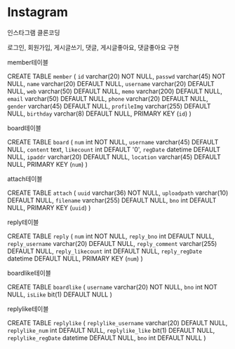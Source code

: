 # Instagram
인스타그램 클론코딩

로그인, 회원가입, 게시글쓰기, 댓글, 게시글좋아요, 댓글좋아요 구현


member테이블

CREATE TABLE `member` (
  `id` varchar(20) NOT NULL,
  `passwd` varchar(45) NOT NULL,
  `name` varchar(20) DEFAULT NULL,
  `username` varchar(20) DEFAULT NULL,
  `web` varchar(50) DEFAULT NULL,
  `memo` varchar(200) DEFAULT NULL,
  `email` varchar(50) DEFAULT NULL,
  `phone` varchar(20) DEFAULT NULL,
  `gender` varchar(45) DEFAULT NULL,
  `profileImg` varchar(255) DEFAULT NULL,
  `birthday` varchar(8) DEFAULT NULL,
  PRIMARY KEY (`id`)
)

board테이블

CREATE TABLE `board` (
  `num` int NOT NULL,
  `username` varchar(45) DEFAULT NULL,
  `content` text,
  `likecount` int DEFAULT '0',
  `regDate` datetime DEFAULT NULL,
  `ipaddr` varchar(20) DEFAULT NULL,
  `location` varchar(45) DEFAULT NULL,
  PRIMARY KEY (`num`)
)

attach테이블

CREATE TABLE `attach` (
  `uuid` varchar(36) NOT NULL,
  `uploadpath` varchar(10) DEFAULT NULL,
  `filename` varchar(255) DEFAULT NULL,
  `bno` int DEFAULT NULL,
  PRIMARY KEY (`uuid`)
)

reply테이블

CREATE TABLE `reply` (
  `num` int NOT NULL,
  `reply_bno` int DEFAULT NULL,
  `reply_username` varchar(20) DEFAULT NULL,
  `reply_comment` varchar(255) DEFAULT NULL,
  `reply_likecount` int DEFAULT NULL,
  `reply_regDate` datetime DEFAULT NULL,
  PRIMARY KEY (`num`)
)

boardlike테이블

CREATE TABLE `boardlike` (
  `username` varchar(20) NOT NULL,
  `bno` int NOT NULL,
  `isLike` bit(1) DEFAULT NULL
)

replylike테이블

CREATE TABLE `replylike` (
  `replylike_username` varchar(20) DEFAULT NULL,
  `replylike_num` int DEFAULT NULL,
  `replylike_like` bit(1) DEFAULT NULL,
  `replylike_regDate` datetime DEFAULT NULL,
  `bno` int DEFAULT NULL
)
